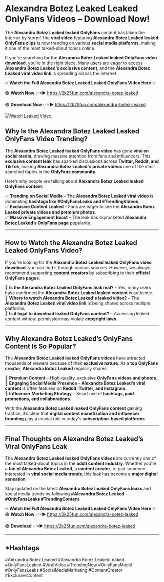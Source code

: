 # Alexandra Botez Leaked Leaked OnlyFans Videos – Download Now!

The **Alexandra Botez Leaked leaked OnlyFans** content has taken the internet by storm! The **viral video** featuring **Alexandra Botez Leaked leaked OnlyFans clips** is now trending on various **social media platforms**, making it one of the most talked-about topics online.  

If you're searching for the **Alexandra Botez Leaked leaked OnlyFans video download**, you’re in the right place. Many users are eager to access **Alexandra Botez Leaked's exclusive content**, and the **Alexandra Botez Leaked viral video link** is spreading across the internet.  

🔥 **Watch the Full Alexandra Botez Leaked Leaked OnlyFans Video Here** 🔥  

🟢 **Watch Now** ✅=► https://2k25fun.com/alexandra-botez-leaked

🟢 **Download Now** ✅=► https://2k25fun.com/alexandra-botez-leaked

[![Watch Leaked Video.](https://miro.medium.com/v2/resize:fit:828/format:webp/1*cilzJN44JGOrTw9NJCrNHA.gif "Watch Leaked Video")](https://2k25fun.com/alexandra-botez-leaked)

## **Why Is the Alexandra Botez Leaked Leaked OnlyFans Video Trending?**  

The **Alexandra Botez Leaked leaked OnlyFans video** has gone **viral on social media**, drawing massive attention from fans and influencers. This **exclusive content leak** has sparked discussions across **Twitter, Reddit, and TikTok**, making **Alexandra Botez Leaked's private videos** one of the most searched topics in the **OnlyFans community**.  

Here’s why people are talking about **Alexandra Botez Leaked leaked OnlyFans content**:  

✅ **Trending on Social Media** – The **Alexandra Botez Leaked viral video** is dominating **hashtags like #OnlyFansLeaks and #TrendingVideos**.  
✅ **Exclusive Content Leaked** – Fans are eager to see the **Alexandra Botez Leaked private videos and premium photos**.  
✅ **Massive Engagement Boost** – The leak has skyrocketed **Alexandra Botez Leaked’s OnlyFans page** popularity.  

---

## **How to Watch the Alexandra Botez Leaked Leaked OnlyFans Video?**  

If you're looking for the **Alexandra Botez Leaked leaked OnlyFans video download**, you can find it through various sources. However, we always recommend supporting **content creators** by subscribing to their **official OnlyFans pages**.  

🔹 **Is the Alexandra Botez Leaked OnlyFans leak real?** – Yes, many users have confirmed the **Alexandra Botez Leaked leaked content** is authentic.  
🔹 **Where to watch Alexandra Botez Leaked's leaked video?** – The **Alexandra Botez Leaked viral video link** is being shared across multiple platforms.  
🔹 **Is it legal to download leaked OnlyFans content?** – Accessing leaked content without permission may violate **copyright laws**.  

---

## **Why Alexandra Botez Leaked’s OnlyFans Content Is So Popular?**  

The **Alexandra Botez Leaked leaked OnlyFans videos** have attracted thousands of viewers because of their **exclusive nature**. As a **top OnlyFans creator**, **Alexandra Botez Leaked** regularly shares:  

📌 **Premium Content** – High-quality, exclusive **OnlyFans videos and photos**.  
📌 **Engaging Social Media Presence** – **Alexandra Botez Leaked’s viral content** is often featured on **Reddit, Twitter, and Instagram**.  
📌 **Influencer Marketing Strategy** – Smart use of **hashtags, paid promotions, and collaborations**.  

With the **Alexandra Botez Leaked leaked OnlyFans content** gaining traction, it’s clear that **digital content monetization and influencer branding** play a crucial role in today's **subscription-based platforms**.  

---

## **Final Thoughts on Alexandra Botez Leaked’s Viral OnlyFans Leak**  

The **Alexandra Botez Leaked leaked OnlyFans videos** are currently one of the most talked-about topics in the **adult content industry**. Whether you're a **fan of Alexandra Botez Leaked**, a **content creator**, or just someone interested in **viral social media trends**, this leak has become a **major digital sensation**.  

Stay updated on the latest **Alexandra Botez Leaked OnlyFans leaks** and social media trends by following **#Alexandra Botez Leaked #OnlyFansLeaks #TrendingContent**.  

🔥 **Watch the Full Alexandra Botez Leaked Leaked OnlyFans Video Here** 🔥  
🟢 **Watch Now** ✅=► https://2k25fun.com/alexandra-botez-leaked

🟢 **Download** ✅=► https://2k25fun.com/alexandra-botez-leaked

---

## *Hashtags
#Alexandra Botez Leaked #Alexandra Botez LeakedLeaked #OnlyFansLeaked #ViralVideo #TrendingNow #OnlyFansModel #OnlyFansLeaks #SocialMediaMarketing #ContentCreator #ExclusiveContent  
